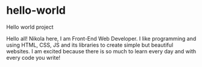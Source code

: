 # hello-world
Hello world project

Hello all!
Nikola here, I am Front-End Web Developer. I like programming and using HTML, CSS, JS 
and its libraries to create simple but beautiful websites. 
I am excited because there is so much to learn every day and with every code you write!

